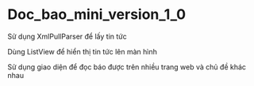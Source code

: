 # Doc_bao_mini_version_1_0
Sử dụng XmlPullParser để lấy tin tức

Dùng ListView để hiển thị tin tức lên màn hình

Sử dụng giao diện để đọc báo được trên nhiều trang web và chủ đề khác nhau
